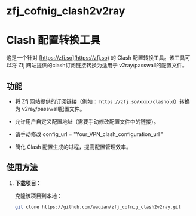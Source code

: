 # zfj_cofnig_clash2v2ray

# Clash 配置转换工具

这是一个针对 [https://zfj.so](https://zfj.so) 的 Clash 配置转换工具。该工具可以将 Zfj 网站提供的clash订阅链接转换为适用于 v2ray/passwall的配置文件。

## 功能

- 将 Zfj 网站提供的订阅链接（例如： `https://zfj.so/xxxx/clashold`）转换为 v2ray/passwall配置文件。
- 允许用户自定义配置地址（需要手动修改配置文件中的链接）。
- 请手动修改   config_url = "Your_VPN_clash_configuration_url "

- 简化 Clash 配置生成的过程，提高配置管理效率。

## 使用方法

1. **下载项目：**

   克隆该项目到本地：

   ```bash
   git clone https://github.com/waqian/zfj_cofnig_clash2v2ray.git
